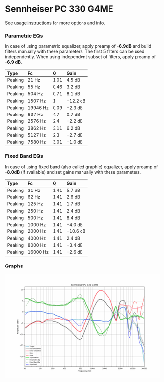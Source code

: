 # Sennheiser PC 330 G4ME
See [usage instructions](https://github.com/jaakkopasanen/AutoEq#usage) for more options and info.

### Parametric EQs
In case of using parametric equalizer, apply preamp of **-6.9dB** and build filters manually
with these parameters. The first 5 filters can be used independently.
When using independent subset of filters, apply preamp of **-6.9 dB**.

| Type    | Fc       |    Q | Gain     |
|:--------|:---------|:-----|:---------|
| Peaking | 21 Hz    | 1.01 | 4.5 dB   |
| Peaking | 55 Hz    | 0.46 | 3.2 dB   |
| Peaking | 504 Hz   | 0.71 | 8.1 dB   |
| Peaking | 1507 Hz  | 1    | -12.2 dB |
| Peaking | 19946 Hz | 0.09 | -2.3 dB  |
| Peaking | 637 Hz   | 4.7  | 0.7 dB   |
| Peaking | 2576 Hz  | 2.4  | -2.2 dB  |
| Peaking | 3862 Hz  | 3.11 | 6.2 dB   |
| Peaking | 5127 Hz  | 2.3  | -2.7 dB  |
| Peaking | 7580 Hz  | 3.01 | -1.0 dB  |

### Fixed Band EQs
In case of using fixed band (also called graphic) equalizer, apply preamp of **-8.0dB**
(if available) and set gains manually with these parameters.

| Type    | Fc       |    Q | Gain     |
|:--------|:---------|:-----|:---------|
| Peaking | 31 Hz    | 1.41 | 5.7 dB   |
| Peaking | 62 Hz    | 1.41 | 2.6 dB   |
| Peaking | 125 Hz   | 1.41 | 1.7 dB   |
| Peaking | 250 Hz   | 1.41 | 2.4 dB   |
| Peaking | 500 Hz   | 1.41 | 8.4 dB   |
| Peaking | 1000 Hz  | 1.41 | -4.0 dB  |
| Peaking | 2000 Hz  | 1.41 | -10.6 dB |
| Peaking | 4000 Hz  | 1.41 | 2.4 dB   |
| Peaking | 8000 Hz  | 1.41 | -3.4 dB  |
| Peaking | 16000 Hz | 1.41 | -2.6 dB  |

### Graphs
![](./Sennheiser%20PC%20330%20G4ME.png)
